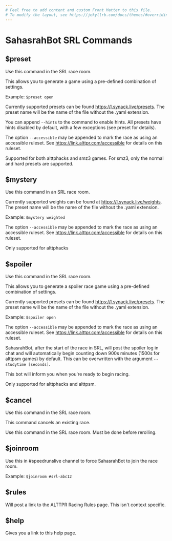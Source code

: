 ```yaml
---
# Feel free to add content and custom Front Matter to this file.
# To modify the layout, see https://jekyllrb.com/docs/themes/#overriding-theme-defaults
---
```

# SahasrahBot SRL Commands
## $preset
Use this command in the SRL race room.

This allows you to generate a game using a pre-defined combination of settings.

Example: `$preset open`

Currently supported presets can be found <https://l.synack.live/presets>.  The preset name will be the name of the file without the .yaml extension.

You can append `--hints` to the command to enable hints.  All presets have hints disabled by default, with a few exceptions (see preset for details).

The option `--accessible` may be appended to mark the race as using an accessible ruleset.  See <https://link.alttpr.com/accessible> for details on this ruleset.

Supported for both alttphacks and smz3 games.  For smz3, only the normal and hard presets are supported.


## $mystery

Use this command in an SRL race room.

Currently supported weights can be found at <https://l.synack.live/weights>.  The preset name will be the name of the file without the .yaml extension.

Example: `$mystery weighted`

The option `--accessible` may be appended to mark the race as using an accessible ruleset.  See <https://link.alttpr.com/accessible> for details on this ruleset.

Only supported for alttphacks

## $spoiler

Use this command in the SRL race room.

This allows you to generate a spoiler race game using a pre-defined combination of settings.

Currently supported presets can be found <https://l.synack.live/presets>.  The preset name will be the name of the file without the .yaml extension.

Example: `$spoiler open`

The option `--accessible` may be appended to mark the race as using an accessible ruleset.  See <https://link.alttpr.com/accessible> for details on this ruleset.

SahasrahBot, after the start of the race in SRL, will post the spoiler log in chat and will automatically begin counting down 900s minutes (1500s for alttpsm games) by default.  This can be overwritten with the argument `--studytime [seconds]`.

This bot will inform you when you're ready to begin racing.

Only supported for alttphacks and alttpsm.

## $cancel

Use this command in the SRL race room.

This command cancels an existing race.

Use this command in the SRL race room. Must be done before rerolling.

## $joinroom

Use this in #speedrunslive channel to force SahasrahBot to join the race room.

Example: `$joinroom #srl-abc12`

## $rules

Will post a link to the ALTTPR Racing Rules page.  This isn't context specific.

## $help

Gives you a link to this help page.